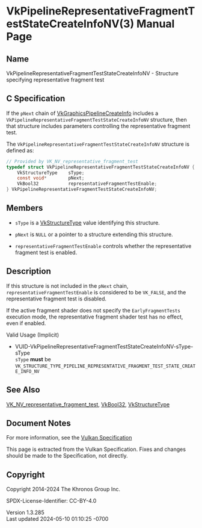 # VkPipelineRepresentativeFragmentTestStateCreateInfoNV(3) Manual Page

## Name

VkPipelineRepresentativeFragmentTestStateCreateInfoNV - Structure
specifying representative fragment test



## <a href="#_c_specification" class="anchor"></a>C Specification

If the `pNext` chain of
[VkGraphicsPipelineCreateInfo](https://registry.khronos.org/vulkan/specs/1.3-extensions/man/html/VkGraphicsPipelineCreateInfo.html)
includes a `VkPipelineRepresentativeFragmentTestStateCreateInfoNV`
structure, then that structure includes parameters controlling the
representative fragment test.

The `VkPipelineRepresentativeFragmentTestStateCreateInfoNV` structure is
defined as:

``` c
// Provided by VK_NV_representative_fragment_test
typedef struct VkPipelineRepresentativeFragmentTestStateCreateInfoNV {
    VkStructureType    sType;
    const void*        pNext;
    VkBool32           representativeFragmentTestEnable;
} VkPipelineRepresentativeFragmentTestStateCreateInfoNV;
```

## <a href="#_members" class="anchor"></a>Members

- `sType` is a [VkStructureType](https://registry.khronos.org/vulkan/specs/1.3-extensions/man/html/VkStructureType.html) value identifying
  this structure.

- `pNext` is `NULL` or a pointer to a structure extending this
  structure.

- `representativeFragmentTestEnable` controls whether the representative
  fragment test is enabled.

## <a href="#_description" class="anchor"></a>Description

If this structure is not included in the `pNext` chain,
`representativeFragmentTestEnable` is considered to be `VK_FALSE`, and
the representative fragment test is disabled.

If the active fragment shader does not specify the `EarlyFragmentTests`
execution mode, the representative fragment shader test has no effect,
even if enabled.

Valid Usage (Implicit)

- <a
  href="#VUID-VkPipelineRepresentativeFragmentTestStateCreateInfoNV-sType-sType"
  id="VUID-VkPipelineRepresentativeFragmentTestStateCreateInfoNV-sType-sType"></a>
  VUID-VkPipelineRepresentativeFragmentTestStateCreateInfoNV-sType-sType  
  `sType` **must** be
  `VK_STRUCTURE_TYPE_PIPELINE_REPRESENTATIVE_FRAGMENT_TEST_STATE_CREATE_INFO_NV`

## <a href="#_see_also" class="anchor"></a>See Also

[VK_NV_representative_fragment_test](https://registry.khronos.org/vulkan/specs/1.3-extensions/man/html/VK_NV_representative_fragment_test.html),
[VkBool32](https://registry.khronos.org/vulkan/specs/1.3-extensions/man/html/VkBool32.html), [VkStructureType](https://registry.khronos.org/vulkan/specs/1.3-extensions/man/html/VkStructureType.html)

## <a href="#_document_notes" class="anchor"></a>Document Notes

For more information, see the <a
href="https://registry.khronos.org/vulkan/specs/1.3-extensions/html/vkspec.html#VkPipelineRepresentativeFragmentTestStateCreateInfoNV"
target="_blank" rel="noopener">Vulkan Specification</a>

This page is extracted from the Vulkan Specification. Fixes and changes
should be made to the Specification, not directly.

## <a href="#_copyright" class="anchor"></a>Copyright

Copyright 2014-2024 The Khronos Group Inc.

SPDX-License-Identifier: CC-BY-4.0

Version 1.3.285  
Last updated 2024-05-10 01:10:25 -0700
